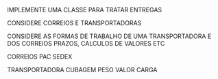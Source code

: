 IMPLEMENTE UMA CLASSE PARA TRATAR ENTREGAS

CONSIDERE 
CORREIOS
E TRANSPORTADORAS

CONSIDERE AS FORMAS DE TRABALHO DE UMA TRANSPORTADORA E DOS CORREIOS
PRAZOS, CALCULOS DE VALORES ETC

CORREIOS
    PAC
    SEDEX

TRANSPORTADORA
    CUBAGEM
    PESO
    VALOR CARGA  